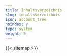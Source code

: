 ```yaml
---
title: Inhaltsverzeichnis
slug: inhaltsverzeichnis
icon: account_tree
noindex: y
type: system
weight: 5
---
```

{{< sitemap >}}